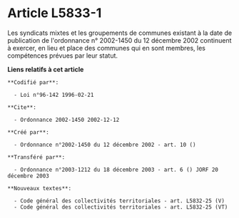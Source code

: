 # Article L5833-1

Les syndicats mixtes et les groupements de communes existant à la date de publication de l'ordonnance n° 2002-1450 du 12
décembre 2002 continuent à exercer, en lieu et place des communes qui en sont membres, les compétences prévues par leur
statut.

**Liens relatifs à cet article**

	**Codifié par**:

	  - Loi n°96-142 1996-02-21

	**Cite**:

	  - Ordonnance 2002-1450 2002-12-12

	**Créé par**:

	  - Ordonnance n°2002-1450 du 12 décembre 2002 - art. 10 ()

	**Transféré par**:

	  - Ordonnance n°2003-1212 du 18 décembre 2003 - art. 6 () JORF 20 décembre 2003

	**Nouveaux textes**:

	  - Code général des collectivités territoriales - art. L5832-25 (V)
	  - Code général des collectivités territoriales - art. L5832-25 (VT)
